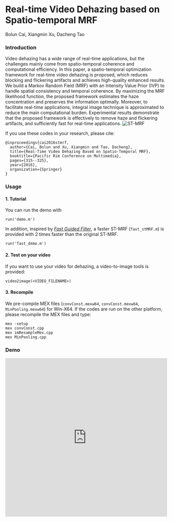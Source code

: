 # Real-time Video Dehazing based on Spatio-temporal MRF
Bolun Cai, Xiangmin Xu, Dacheng Tao

### Introduction
Video dehazing has a wide range of real-time applications, but the challenges mainly come from spatio-temporal coherence and computational efficiency. In this paper, a spatio-temporal optimization framework for real-time video dehazing is proposed, which reduces blocking and flickering artifacts and achieves high-quality enhanced results. We build a Markov Random Field (MRF) with an Intensity Value Prior (IVP) to handle spatial consistency and temporal coherence. By maximizing the MRF likelihood function, the proposed framework estimates the haze concentration and preserves the information optimally. Moreover, to facilitate real-time applications, integral image technique is approximated to reduce the main computational burden. Experimental results demonstrate that the proposed framework is effectively to remove haze and flickering artifacts, and sufficiently fast for real-time applications.
![ST-MRF](https://caibolun.github.io/st-mrf/framework.jpg)


If you use these codes in your research, please cite:

	@inproceedings{cai2016stmrf,
	  author={Cai, Bolun and Xu, Xiangmin and Tao, Dacheng},
	  title={Real-Time Video Dehazing Based on Spatio-Temporal MRF},
	  booktitle={Pacific Rim Conference on Multimedia},
	  pages={315--325},
	  year={2016},
	  organization={Springer}
	}
### Usage
#### 1. Tutorial

You can run the demo with 
```
run('demo.m')
```

In addition, inspired by [*Fast Guided Filter*](https://arxiv.org/abs/1505.00996), a faster ST-MRF (`fast_stMRF.m`) is provided with 2 times faster than the original ST-MRF.
```
run('fast_demo.m')
```

#### 2. Test on your video

If you want to use your video for dehazing, a video-to-image tools is provided:
```
video2image(<VIDEO_FILENAME>)
```

#### 3. Recompile

We pre-compile MEX files (`convConst.mexw64`, `convConst.mexw64`, `MinPooling.mexw64`) for Win-X64. If the codes are run on the other platform, please recompile the MEX files and type: 
```
mex -setup
mex convConst.cpp
mex imResampleMex.cpp
mex MinPooling.cpp
```

### Demo
<iframe height=498 width=510 src='http://player.youku.com/embed/XMTU1NTAwOTAwMA==' frameborder=0 'allowfullscreen'></iframe>